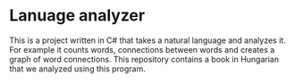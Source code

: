 # Lanuage analyzer

This is a project written in C# that takes a natural language and analyzes it. For example it counts words, connections between words and creates a graph of word connections. This repository contains a book in Hungarian that we analyzed using this program.
